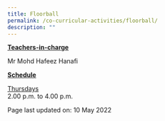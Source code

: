 ```yaml
---
title: Floorball
permalink: /co-curricular-activities/floorball/
description: ""
---
```

<p><u><strong>Teachers-in-charge</strong></u></p>
<p>Mr Mohd Hafeez Hanafi</p>
<p><u><strong>Schedule</strong></u></p>
<p><u>Thursdays</u><br />2.00 p.m. to 4.00 p.m.</p>

<p>Page last updated on: 10 May 2022</p>